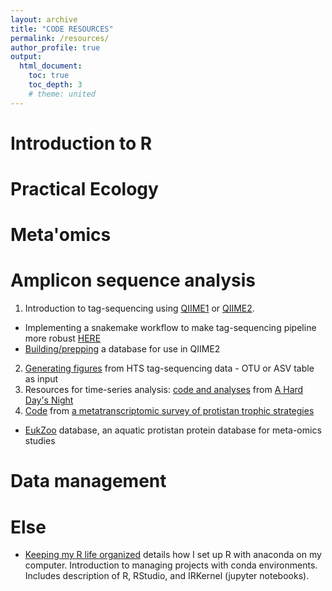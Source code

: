 ```yaml
---
layout: archive
title: "CODE RESOURCES"
permalink: /resources/
author_profile: true
output:
  html_document:
    toc: true
    toc_depth: 3
    # theme: united
---
```



# Introduction to R

# Practical Ecology

# Meta'omics

# Amplicon sequence analysis

1. Introduction to tag-sequencing using [QIIME1](https://github.com/shu251/V4_tagsequencing_18Sdiversity_q1) or [QIIME2](https://github.com/shu251/qiime2_ASVworkflow_v8).
  + Implementing a snakemake workflow to make tag-sequencing pipeline more robust [HERE](https://github.com/shu251/tagseq-qiime2-snakemake)
  + [Building/prepping](https://github.com/shu251/db-build-microeuks) a database for use in QIIME2
2. [Generating figures](https://github.com/shu251/PreliminaryFigures_V4_tagseq) from HTS tag-sequencing data - OTU or ASV table as input
3. Resources for time-series analysis: [code and analyses](https://github.com/shu251/18Sdiversity_diel) from [A Hard Day's Night](https://www.frontiersin.org/articles/10.3389/fmars.2018.00351/full)
4. [Code](https://github.com/shu251/SPOT_metatranscriptome) from [a metatranscriptomic survey of protistan trophic strategies](https://onlinelibrary.wiley.com/doi/abs/10.1111/1462-2920.14259)
  + [EukZoo](https://zenodo.org/record/1476236#.XRdsuC2ZNTY) database, an aquatic protistan protein database for meta-omics studies

# Data management

# Else




* [Keeping my R life organized](https://alexanderlabwhoi.github.io/post/anaconda-r-sarah/) details how I set up R with anaconda on my computer. Introduction to managing projects with conda environments. Includes description of R, RStudio, and IRKernel (jupyter notebooks).


